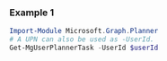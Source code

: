### Example 1
``` powershell
Import-Module Microsoft.Graph.Planner
# A UPN can also be used as -UserId.
Get-MgUserPlannerTask -UserId $userId
```
